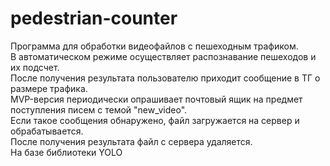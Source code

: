 # pedestrian-counter
Программа для обработки видеофайлов с пешеходным трафиком.<br>
В автоматическом режиме осуществляет распознавание пешеходов и их подсчет.<br>
После получения результата пользователю приходит сообщение в ТГ о размере трафика.<br>
MVP-версия периодически опрашивает почтовый ящик на предмет поступления писем с темой "new_video".<br>
Если такое сообщения обнаружено, файл загружается на сервер и обрабатывается.<br>
После получения результата файл с сервера удаляется.<br>
На базе библиотеки YOLO<br>

